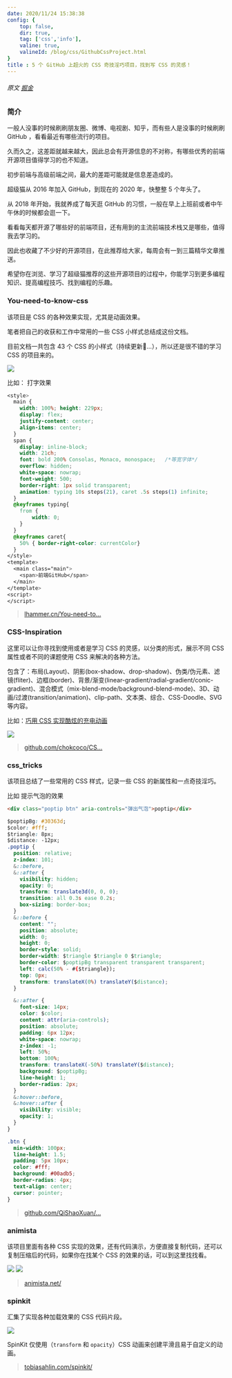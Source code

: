 ```yaml
---
date: 2020/11/24 15:38:38 
config: {
    top: false,
    dir: true,
    tag: ['css','info'],
    valine: true,
    valineId: /blog/css/GithubCssProject.html
}
title : 5 个 GitHub 上超火的 CSS 奇技淫巧项目，找到写 CSS 的灵感！
---
```

###### 原文 [掘金](https://juejin.cn/post/6898482129592647693)

### 简介
一般人没事的时候刷刷朋友圈、微博、电视剧、知乎，而有些人是没事的时候刷刷 GitHub ，看看最近有哪些流行的项目。

久而久之，这差距就越来越大，因此总会有开源信息的不对称，有哪些优秀的前端开源项目值得学习的也不知道。

初步前端与高级前端之间，最大的差距可能就是信息差造成的。

超级猫从 2016 年加入 GitHub，到现在的 2020 年，快整整 5 个年头了。

从 2018 年开始，我就养成了每天逛 GitHub 的习惯，一般在早上上班前或者中午午休的时候都会逛一下。

看看每天都开源了哪些好的前端项目，还有用到的主流前端技术栈又是哪些，值得我去学习的。

因此也收藏了不少好的开源项目，在此推荐给大家，每周会有一到三篇精华文章推送。

希望你在浏览、学习了超级猫推荐的这些开源项目的过程中，你能学习到更多编程知识、提高编程技巧、找到编程的乐趣。

### You-need-to-know-css
该项目是 CSS 的各种效果实现，尤其是动画效果。

笔者把自己的收获和工作中常用的一些 CSS 小样式总结成这份文档。

目前文档一共包含 43 个 CSS 的小样式（持续更新…），所以还是很不错的学习 CSS 的项目来的。

<img src="https://cdn.chenyingshuang.cn/blog/css/GithubCssProject/1.jpg" />

比如： 打字效果

```css
<style>
  main {
    width: 100%; height: 229px;
    display: flex;
    justify-content: center;
    align-items: center;
  }
  span {
    display: inline-block;
    width: 21ch;
    font: bold 200% Consolas, Monaco, monospace;   /*等宽字体*/
    overflow: hidden;
    white-space: nowrap;
    font-weight: 500;
    border-right: 1px solid transparent;
    animation: typing 10s steps(21), caret .5s steps(1) infinite;
  }
  @keyframes typing{
    from {
        width: 0;
    }
  }
  @keyframes caret{
    50% { border-right-color: currentColor}
  }
</style>
<template>
  <main class="main">
    <span>前端GitHub</span>
  </main>
</template>
<script>
</script>
```

<blockquote>
<p><a href="https://lhammer.cn/You-need-to-know-css/#/zh-cn/" target="_blank" rel="nofollow noopener noreferrer">lhammer.cn/You-need-to…</a></p>
</blockquote>

### CSS-Inspiration

这里可以让你寻找到使用或者是学习 CSS 的灵感，以分类的形式，展示不同 CSS 属性或者不同的课题使用 CSS 来解决的各种方法。

包含了：布局(Layout)、阴影(box-shadow、drop-shadow)、伪类/伪元素、滤镜(fliter)、边框(border)、背景/渐变(linear-gradient/radial-gradient/conic-gradient)、混合模式（mix-blend-mode/background-blend-mode)、3D、动画/过渡(transition/animation)、clip-path、文本类、综合、CSS-Doodle、SVG 等内容。

<p>比如：<a class="default" href="https://github.com/chokcoco/iCSS/issues/75" target="_blank" rel="nofollow noopener noreferrer">巧用 CSS 实现酷炫的充电动画</a></p>

<img src="https://cdn.chenyingshuang.cn/blog/css/GithubCssProject/2.gif" />

<blockquote>
<p><a href="https://github.com/chokcoco/CSS-Inspiration" target="_blank" rel="nofollow noopener noreferrer">github.com/chokcoco/CS…</a></p>
</blockquote>

### css_tricks

该项目总结了一些常用的 CSS 样式，记录一些 CSS 的新属性和一点奇技淫巧。

比如 提示气泡的效果

```html
<div class="poptip btn" aria-controls="弹出气泡">poptip</div>
```

```css
$poptipBg: #30363d;
$color: #fff;
$triangle: 8px;
$distance: -12px;
.poptip {
  position: relative;
  z-index: 101;
  &::before,
  &::after {
    visibility: hidden;
    opacity: 0;
    transform: translate3d(0, 0, 0);
    transition: all 0.3s ease 0.2s;
    box-sizing: border-box;
  }
  &::before {
    content: "";
    position: absolute;
    width: 0;
    height: 0;
    border-style: solid;
    border-width: $triangle $triangle 0 $triangle;
    border-color: $poptipBg transparent transparent transparent;
    left: calc(50% - #{$triangle});
    top: 0px;
    transform: translateX(0%) translateY($distance);
  }

  &::after {
    font-size: 14px;
    color: $color;
    content: attr(aria-controls);
    position: absolute;
    padding: 6px 12px;
    white-space: nowrap;
    z-index: -1;
    left: 50%;
    bottom: 100%;
    transform: translateX(-50%) translateY($distance);
    background: $poptipBg;
    line-height: 1;
    border-radius: 2px;
  }
  &:hover::before,
  &:hover::after {
    visibility: visible;
    opacity: 1;
  }
}

.btn {
  min-width: 100px;
  line-height: 1.5;
  padding: 5px 10px;
  color: #fff;
  background: #00adb5;
  border-radius: 4px;
  text-align: center;
  cursor: pointer;
}
```

<blockquote>
<p><a href="https://github.com/QiShaoXuan/css_tricks" target="_blank" rel="nofollow noopener noreferrer">github.com/QiShaoXuan/…</a></p>
</blockquote>

### animista
该项目里面有各种 CSS 实现的效果，还有代码演示，方便直接复制代码，还可以复制压缩后的代码，如果你在找某个 CSS 的效果的话，可以到这里找找看。

<img src="https://cdn.chenyingshuang.cn/blog/css/GithubCssProject/3.jpg" />

<img src="https://cdn.chenyingshuang.cn/blog/css/GithubCssProject/4.jpg" />

<blockquote>
<p><a href="http://animista.net/" target="_blank" rel="nofollow noopener noreferrer">animista.net/</a></p>
</blockquote>

### spinkit
汇集了实现各种加载效果的 CSS 代码片段。

<img src="https://cdn.chenyingshuang.cn/blog/css/GithubCssProject/5.gif" />

<p>SpinKit 仅使用（<code>transform</code> 和 <code>opacity</code>）CSS 动画来创建平滑且易于自定义的动画。</p>

<blockquote>
<p><a href="https://tobiasahlin.com/spinkit/" target="_blank" rel="nofollow noopener noreferrer">tobiasahlin.com/spinkit/</a></p>
</blockquote>


